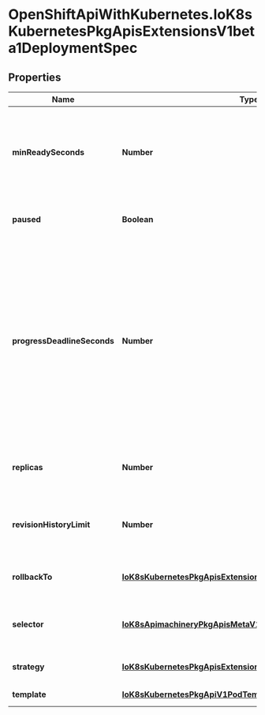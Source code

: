 # OpenShiftApiWithKubernetes.IoK8sKubernetesPkgApisExtensionsV1beta1DeploymentSpec

## Properties
Name | Type | Description | Notes
------------ | ------------- | ------------- | -------------
**minReadySeconds** | **Number** | Minimum number of seconds for which a newly created pod should be ready without any of its container crashing, for it to be considered available. Defaults to 0 (pod will be considered available as soon as it is ready) | [optional] 
**paused** | **Boolean** | Indicates that the deployment is paused and will not be processed by the deployment controller. | [optional] 
**progressDeadlineSeconds** | **Number** | The maximum time in seconds for a deployment to make progress before it is considered to be failed. The deployment controller will continue to process failed deployments and a condition with a ProgressDeadlineExceeded reason will be surfaced in the deployment status. Once autoRollback is implemented, the deployment controller will automatically rollback failed deployments. Note that progress will not be estimated during the time a deployment is paused. This is not set by default. | [optional] 
**replicas** | **Number** | Number of desired pods. This is a pointer to distinguish between explicit zero and not specified. Defaults to 1. | [optional] 
**revisionHistoryLimit** | **Number** | The number of old ReplicaSets to retain to allow rollback. This is a pointer to distinguish between explicit zero and not specified. | [optional] 
**rollbackTo** | [**IoK8sKubernetesPkgApisExtensionsV1beta1RollbackConfig**](IoK8sKubernetesPkgApisExtensionsV1beta1RollbackConfig.md) | The config this deployment is rolling back to. Will be cleared after rollback is done. | [optional] 
**selector** | [**IoK8sApimachineryPkgApisMetaV1LabelSelector**](IoK8sApimachineryPkgApisMetaV1LabelSelector.md) | Label selector for pods. Existing ReplicaSets whose pods are selected by this will be the ones affected by this deployment. | [optional] 
**strategy** | [**IoK8sKubernetesPkgApisExtensionsV1beta1DeploymentStrategy**](IoK8sKubernetesPkgApisExtensionsV1beta1DeploymentStrategy.md) | The deployment strategy to use to replace existing pods with new ones. | [optional] 
**template** | [**IoK8sKubernetesPkgApiV1PodTemplateSpec**](IoK8sKubernetesPkgApiV1PodTemplateSpec.md) | Template describes the pods that will be created. | 


